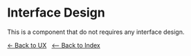 # Interface Design
This is a component that do not requires any interface design.


[<- Back to UX](../user.experience.md) &nbsp; [<-- Back to Index](../../README.md)